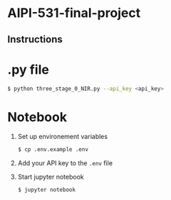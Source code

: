 # AIPI-531-final-project

## Instructions

# .py file

```bash
$ python three_stage_0_NIR.py --api_key <api_key>
```

# Notebook
1. Set up environement variables

    ```bash
    $ cp .env.example .env
    ```

2. Add your API key to the `.env` file

3. Start jupyter notebook

    ```bash
    $ jupyter notebook
    ```

